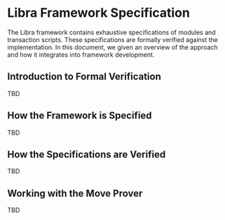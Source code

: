 
<a name="@Libra_Framework_Specification_0"></a>

# Libra Framework Specification


The Libra framework contains exhaustive specifications of modules and transaction scripts. These specifications are
formally verified against the implementation. In this document, we given an overview of the approach and how
it integrates into framework development.



<a name="@Introduction_to_Formal_Verification_1"></a>

## Introduction to Formal Verification


TBD


<a name="@How_the_Framework_is_Specified_2"></a>

## How the Framework is Specified


TBD


<a name="@How_the_Specifications_are_Verified_3"></a>

## How the Specifications are Verified


TBD


<a name="@Working_with_the_Move_Prover_4"></a>

## Working with the Move Prover


TBD


[//]: # ("File containing references which can be used from documentation")
[ACCESS_CONTROL]: https://github.com/libra/lip/blob/master/lips/lip-2.md
[ROLE]: https://github.com/libra/lip/blob/master/lips/lip-2.md#roles
[PERMISSION]: https://github.com/libra/lip/blob/master/lips/lip-2.md#permissions
